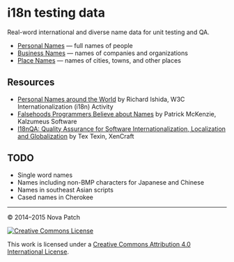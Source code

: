 # i18n testing data

Real-word international and diverse name data for unit testing and QA.

* [Personal Names](personal-names.tsv) — full names of people
* [Business Names](business-names.tsv) — names of companies and organizations
* [Place Names](place-names.tsv) — names of cities, towns, and other places

## Resources

* [Personal Names around the World](http://www.w3.org/International/questions/qa-personal-names)
  by Richard Ishida, W3C Internationalization (i18n) Activity
* [Falsehoods Programmers Believe about Names](http://www.kalzumeus.com/2010/06/17/falsehoods-programmers-believe-about-names/)
  by Patrick McKenzie, Kalzumeus Software
* [I18nQA: Quality Assurance for Software Internationalization, Localization and Globalization](http://www.i18nqa.com/)
  by Tex Texin, XenCraft

## TODO

* Single word names
* Names including non-BMP characters for Japanese and Chinese
* Names in southeast Asian scripts
* Cased names in Cherokee

---

© 2014–2015 Nova Patch

[![Creative Commons License](http://i.creativecommons.org/l/by/4.0/80x15.png)](http://creativecommons.org/licenses/by/4.0/)

This work is licensed under a [Creative Commons Attribution 4.0 International License](http://creativecommons.org/licenses/by/4.0/).
